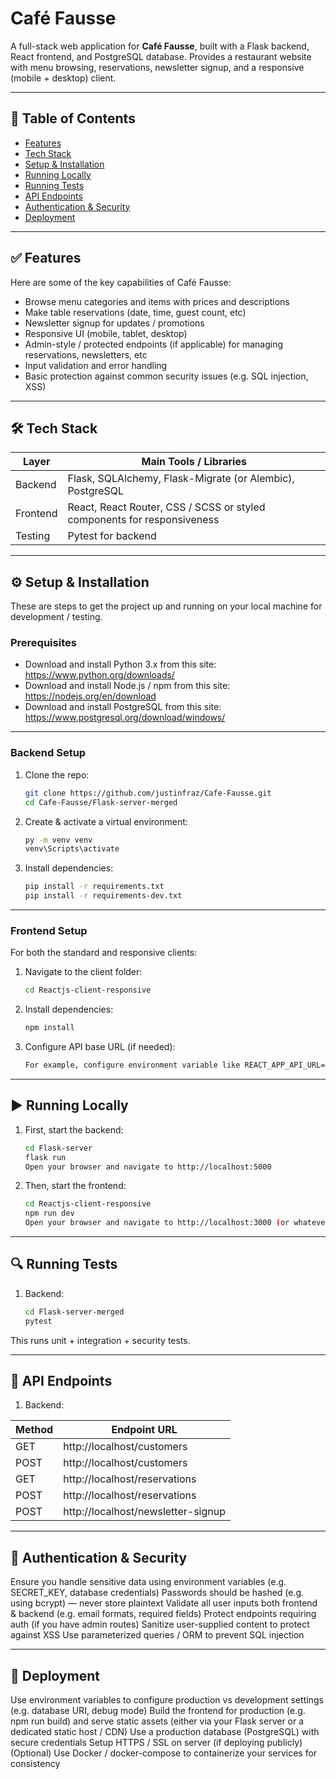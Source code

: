 # Café Fausse

A full-stack web application for **Café Fausse**, built with a Flask backend, React frontend, and PostgreSQL database. Provides a restaurant website with menu browsing, reservations, newsletter signup, and a responsive (mobile + desktop) client.

---

## 🧭 Table of Contents

- [Features](#-features)  
- [Tech Stack](#-tech-stack)  
- [Setup & Installation](#-setup--installation)  
- [Running Locally](#-running-locally)  
- [Running Tests](#-running-tests)  
- [API Endpoints](#-api-endpoints)  
- [Authentication & Security](#-authentication--security)  
- [Deployment](#-deployment)  

---

## ✅ Features

Here are some of the key capabilities of Café Fausse:

- Browse menu categories and items with prices and descriptions  
- Make table reservations (date, time, guest count, etc)  
- Newsletter signup for updates / promotions  
- Responsive UI (mobile, tablet, desktop)  
- Admin-style / protected endpoints (if applicable) for managing reservations, newsletters, etc  
- Input validation and error handling  
- Basic protection against common security issues (e.g. SQL injection, XSS)  

---

## 🛠 Tech Stack

| Layer | Main Tools / Libraries |
|---|---|
| Backend | Flask, SQLAlchemy, Flask-Migrate (or Alembic), PostgreSQL |
| Frontend | React, React Router, CSS / SCSS or styled components for responsiveness |
| Testing | Pytest for backend |

---

## ⚙️ Setup & Installation

These are steps to get the project up and running on your local machine for development / testing.

### Prerequisites

- Download and install Python 3.x from this site: https://www.python.org/downloads/
- Download and install Node.js / npm from this site: https://nodejs.org/en/download
- Download and install PostgreSQL from this site: https://www.postgresql.org/download/windows/

---

### Backend Setup

1. Clone the repo:

   ```bash
   git clone https://github.com/justinfraz/Cafe-Fausse.git
   cd Cafe-Fausse/Flask-server-merged

2. Create & activate a virtual environment:

   ```bash
   py -m venv venv
   venv\Scripts\activate

3. Install dependencies:

   ```bash
   pip install -r requirements.txt
   pip install -r requirements-dev.txt

---

### Frontend Setup

For both the standard and responsive clients:

1. Navigate to the client folder:

   ```bash
   cd Reactjs-client-responsive

2. Install dependencies:

   ```bash
   npm install

3. Configure API base URL (if needed):

   ```bash
   For example, configure environment variable like REACT_APP_API_URL=http://localhost:5000

---

## ▶️ Running Locally

1. First, start the backend:

   ```bash
   cd Flask-server
   flask run
   Open your browser and navigate to http://localhost:5000

2. Then, start the frontend:

   ```bash
   cd Reactjs-client-responsive
   npm run dev
   Open your browser and navigate to http://localhost:3000 (or whatever port React is serving on).

---

## 🔍 Running Tests

1. Backend:

   ```bash
   cd Flask-server-merged
   pytest

This runs unit + integration + security tests.

---

## 📡 API Endpoints

1. Backend:

| Method | Endpoint URL |
|---|---|
| GET | http://localhost/customers |
| POST | http://localhost/customers |
| GET | http://localhost/reservations |
| POST | http://localhost/reservations |
| POST | http://localhost/newsletter-signup |

---

## 🔐 Authentication & Security

   Ensure you handle sensitive data using environment variables (e.g. SECRET_KEY, database credentials)
   Passwords should be hashed (e.g. using bcrypt) — never store plaintext
   Validate all user inputs both frontend & backend (e.g. email formats, required fields)
   Protect endpoints requiring auth (if you have admin routes)
   Sanitize user-supplied content to protect against XSS
   Use parameterized queries / ORM to prevent SQL injection

---

## 🚀 Deployment

   Use environment variables to configure production vs development settings (e.g. database URI, debug mode)
   Build the frontend for production (e.g. npm run build) and serve static assets (either via your Flask server or a dedicated static host / CDN)
   Use a production database (PostgreSQL) with secure credentials
   Setup HTTPS / SSL on server (if deploying publicly)
   (Optional) Use Docker / docker-compose to containerize your services for consistency